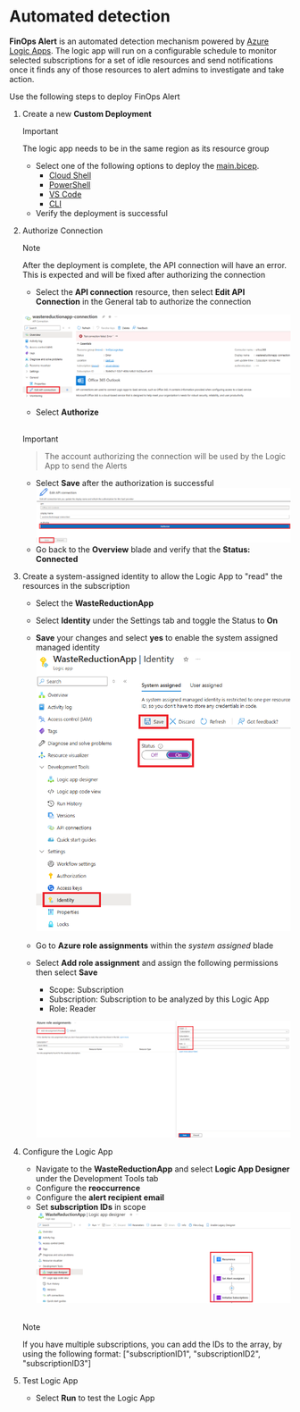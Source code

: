 
# Automated detection

**FinOps Alert** is an automated detection mechanism powered by [Azure Logic Apps](https://docs.microsoft.com/azure/logic-apps/logic-apps-overview). The logic app will run on a configurable schedule to monitor selected subscriptions for a set of idle resources and send notifications once it finds any of those resources to alert admins to investigate and take action.

Use the following steps to deploy FinOps Alert

1. Create a new **Custom Deployment**
    > [!IMPORTANT]
    > The logic app needs to be in the same region as its resource group

   * Select one of the following options to deploy the [main.bicep](https://github.com/microsoft/finops-toolkit/blob/f81e0669ddf104e3db1d5fe21b470f0231e4d936/src/logic-apps/waste-reduction/main.bicep).
     * [Cloud Shell](https://learn.microsoft.com/en-us/azure/azure-resource-manager/bicep/deploy-cloud-shell?tabs=azure-cli)
     * [PowerShell](https://learn.microsoft.com/en-us/azure/azure-resource-manager/bicep/deploy-powershell)
     * [VS Code](https://learn.microsoft.com/en-us/azure/azure-resource-manager/bicep/deploy-vscode)
     * [CLI](https://learn.microsoft.com/en-us/azure/azure-resource-manager/bicep/deploy-cli)
   * Verify the deployment is successful

2. Authorize Connection
    > [!NOTE]
    > After the deployment is complete, the API connection will have an error. This is expected and will be fixed after authorizing the connection

   * Select the **API connection** resource, then select **Edit API Connection** in the General tab to authorize the connection

    ![Edit API connection page](images/Edit-API-connection.png)
   * Select **Authorize**

    <br>
  
    > [!IMPORTANT]

    > The account authorizing the connection will be used by the Logic App to send the Alerts

   * Select **Save** after the authorization is successful
    ![Authorize & Save page](images/Authorize-&-Save.png)
   * Go back to the **Overview** blade and verify that the **Status: Connected**

3. Create a system-assigned identity to allow the Logic App to "read" the resources in the subscription

   * Select the **WasteReductionApp**
   * Select **Identity** under the Settings tab and toggle the Status to **On**
   * **Save** your changes and select **yes** to enable the system assigned managed identity
    ![Identity configuration page](images/System-assigned-identity.png)
   * Go to **Azure role assignments** within the *system assigned* blade
   * Select **Add role assignment** and assign the following permissions then select **Save**
      - Scope: Subscription
      - Subscription: Subscription to be analyzed by this Logic App
      - Role: Reader

     ![Adding role assignment page](images/Azure-role-assignment.png)

4. Configure the Logic App

   * Navigate to the **WasteReductionApp** and select **Logic App Designer** under the Development Tools tab
   * Configure the **reoccurrence**
   * Configure the **alert recipient email**
   * Set **subscription IDs** in scope
    ![Logic app designer configuration page](images/Logic-app-designer.png)

   <br>

   > [!NOTE]
   > If you have multiple subscriptions, you can add the IDs to the array, by using the following format: ["subscriptionID1", "subscriptionID2", "subscriptionID3"]

5. Test Logic App

   * Select **Run** to test the Logic App
